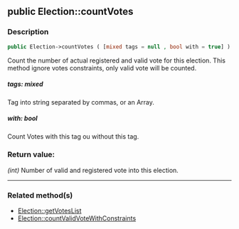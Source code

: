 ## public Election::countVotes

### Description    

```php
public Election->countVotes ( [mixed tags = null , bool with = true] ) : int
```

Count the number of actual registered and valid vote for this election. This method ignore votes constraints, only valid vote will be counted.
    

##### **tags:** *mixed*   
Tag into string separated by commas, or an Array.    


##### **with:** *bool*   
Count Votes with this tag ou without this tag.    


### Return value:   

*(int)* Number of valid and registered vote into this election.


---------------------------------------

### Related method(s)      

* [Election::getVotesList](../Election%20Class/public%20Election--getVotesList.md)    
* [Election::countValidVoteWithConstraints](../Election%20Class/public%20Election--countValidVoteWithConstraints.md)    

